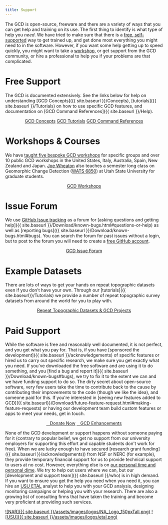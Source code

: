 ```yaml
---
title: Support
---
```


The GCD is open-source, freeware and there are a variety of ways that you can get help and training on its use. The first thing to identify is what type of help you *need*. We have tried to make sure that there is a [free, self-supported](#free-support) way to get trained up, and get done most everything you might need to in the software. However, if you want some help getting up to speed quickly, you might want to take a [workshop](#gcd-workshops--courses), or get support from the GCD community, or hire a professional to help you if your problems are that complicated. 

# Free Support

The GCD is documented extensively. See the links below for help on understanding [GCD Concepts]({{ site.baseurl }}/Concepts), [tutorials]({{ site.baseurl }}/Tutorials) on how to use specific GCD features, and documentation on [GCD Command References]({{ site.baseurl }}/Help).
<div style="text-align: center">
	<a class="hollow button" href="{{ site.baseurl }}/Concepts"><i class="fa fa-lightbulb-o"></i>  GCD Concepts</a>  
    <a class="hollow button" href="{{ site.baseurl }}/Tutorials"><i class="fa fa-youtube"></i>  GCD Tutorials</a>  
    <a class="hollow button" href="{{ site.baseurl }}/Help"><i class="fa fa-terminal"></i>  GCD Command References</a>  
</div>

# Workshops & Courses

We have [taught five bespoke GCD workshops](http://www.joewheaton.org/workshops.html) for specific groups and over 10 public GCD workshops in the United States, Italy, Australia, Spain, New Zealand and Japan.  [Joe Wheaton](http://www.joewheaton.org) also teaches a semester long class on Geomorphic Change Detection ([WATS 6850](http://catalog.usu.edu/preview_course_nopop.php?catoid=12&coid=93001)) at Utah State University for graduate students. 
<div align="center">
    <a class="hollow button" href="{{ site.baseurl }}/Workshops"><i class="fa fa-graduation-cap"></i>  GCD Workshops</a>  
</div>

# Issue Forum 

We use [GitHub Issue tracking](https://github.com/Riverscapes/gcd/issues) as a forum for [asking questions and getting help]({{ site.baseurl }}/Download/known-bugs.html#questions-or-help) as well as [reporting bugs]({{ site.baseurl }}/Download/known-bugs.html#bugs). You can search the forum for past issues without a login, but to post to the forum you will need to create a [free GitHub account](https://github.com/join).

<div style="text-align: center">
    <a class="hollow button" href="https://github.com/Riverscapes/gcd/issues"><i class="fa fa-github"></i>  GCD Issue Forum</a>  
</div>

# Example Datasets

There are lots of ways to get your hands on repeat topographic datasets even if you don't have your own. Through our [tutorials]({{ site.baseurl}}/Tutorials) we provide a number of repeat topographic survey datasets from around the world for you to play with. 

<div align="center">
	<a class="hollow button" href="{{ site.baseurl}}/example-data-sets.html" ><i class="fa fa-database"></i> Repeat Topographic Datasets & GCD Projects</a>
</div>

# Paid Support

While the software is free and reasonably well documented, it is not perfect, and you get what you pay for. That is, if you have [sponsored the development]({{ site.baseurl }}/acknowledgements) of specific features or hired us to carry out specific research, we make sure you get exactly what you need. If you've downloaded the free software and are using it to do something, and you [find a bug and report it]({{ site.baseurl }}/Download/known-bugs#bugs), we try to fix it to the extent we can and we have funding support to do so. The dirty secret about open-source software, very few users take the time to contribute back to the cause by contributing their improvements to the code (though we like the idea), and someone paid for this.  If you're interested in [seeing new features added to GCD]({{ site.baseurl}}/Download/future-feature-request.html#making-feature-requests) or having our development team build custom features or apps to meet your needs, get in touch. 

<div align="center">
	<a class="button success" href="{{ site.baseurl}}/Download/future-feature-request#want-to-donate-to-the-cause" ><i class="fa fa-paypal"></i>&nbsp;&nbsp; Donate Now</a>
	<a class="hollow button" href="{{ site.baseurl}}/Download/future-feature-request#making-feature-requests" ><i class="fa fa-lightbulb-o"></i>&nbsp;&nbsp;  GCD Enhancements</a>
</div>

None of the GCD development or support happens without someone paying for it (contrary to popular belief, we get no support from our university employers for supporting this effort and capable students don't work for free). When we are lucky enough to have secured [research grant funding]({{ site.baseurl }}/acknowledgements)) from NSF or NERC (for example), they provide temporary financial support for us to provide technical support to users at no cost. However, everything else is on [our personal time and personal dime]({{site.baseurl}}/who).  We try to help out users where we can, but our  [development and support team]({{ site.baseurl }}/who)  is in high demand.  If you want to ensure you get the help you need when you need it, you can  hire an [USU ETAL](http://etal.joewheaton.org)  analyst to help you with your GCD analysis, designing monitoring campaigns or helping you with your research. There are also a growing list of consulting firms that have taken the training and become very proficient at providing such services.

[![NAR]({{ site.baseurl }}/assets/images/logos/NA_Logo_150pxTall.png)](http://northarrowresearch.com/)
[![USU]({{ site.baseurl }}/assets/images/logos/etal.png)](http://etal.joewheaton.org)
